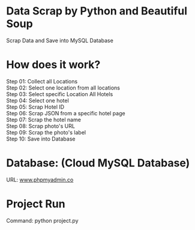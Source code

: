 # Data Scrap by Python and Beautiful Soup
Scrap Data and Save into MySQL Database

# How does it work?

Step 01: Collect all Locations <br/>
Step 02: Select one location from all locations <br/>
Step 03: Select specific Location All Hotels <br/>
Step 04: Select one hotel <br/>
Step 05: Scrap Hotel ID <br/>
Step 06: Scrap JSON from a specific hotel page <br/>
Step 07: Scrap the hotel name <br/>
Step 08: Scrap photo's URL <br/>
Step 09: Scrap the photo's label <br/>
Step 10: Save into Database <br/>

# Database: (Cloud MySQL Database)
URL: www.phpmyadmin.co <br/>

# Project Run 
Command: python project.py
